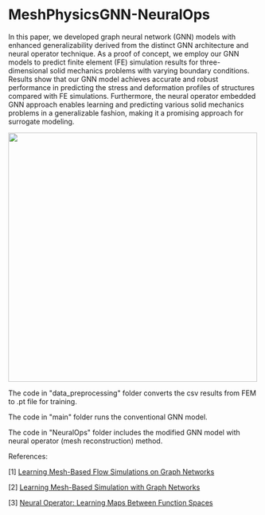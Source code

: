 # MeshPhysicsGNN-NeuralOps

In this paper, we developed graph neural network (GNN) models with enhanced generalizability derived from the distinct GNN architecture and neural operator technique. As a proof of concept, we employ our GNN models to predict finite element (FE) simulation results for three-dimensional solid mechanics problems with varying boundary conditions. Results show that our GNN model achieves accurate and robust performance in predicting the stress and deformation profiles of structures compared with FE simulations. Furthermore, the neural operator embedded GNN approach enables learning and predicting various solid mechanics problems in a generalizable fashion, making it a promising approach for surrogate modeling.

<img src="Fig2.tif" width="500"/>

The code in "data_preprocessing" folder converts the csv results from FEM to .pt file for training. 

The code in "main" folder runs the conventional GNN model. 

The code in "NeuralOps" folder includes the modified GNN model with neural operator (mesh reconstruction) method. 

References:

[1] [Learning Mesh-Based Flow Simulations on Graph Networks](https://medium.com/stanford-cs224w/learning-mesh-based-flow-simulations-on-graph-networks-44983679cf2d)

[2] [Learning Mesh-Based Simulation with Graph Networks](https://arxiv.org/abs/2010.03409)

[3] [Neural Operator: Learning Maps Between Function Spaces](http://tensorlab.cms.caltech.edu/users/anima/pubs/GraphPDE_Journal.pdf)
